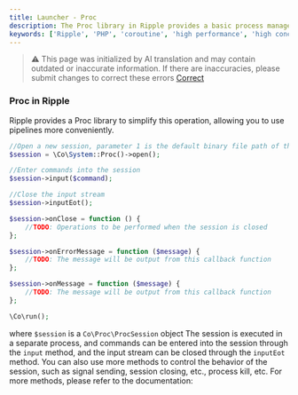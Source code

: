 ```yaml
---
title: Launcher - Proc
description: The Proc library in Ripple provides a basic process manager for starting a new process in Ripple and can communicate through pipes.
keywords: ['Ripple', 'PHP', 'coroutine', 'high performance', 'high concurrency', 'process', 'pipeline', 'Proc']
---
```


> ⚠️ This page was initialized by AI translation and may contain outdated or inaccurate information. If there are
> inaccuracies, please submit changes to correct these errors [Correct](https://github.com/cloudtay/p-ripple-documents)

### Proc in Ripple

Ripple provides a Proc library to simplify this operation, allowing you to use pipelines more conveniently.

```php
//Open a new session, parameter 1 is the default binary file path of the session, the default is /usr/bin/php
$session = \Co\System::Proc()->open();

//Enter commands into the session
$session->input($command);

//Close the input stream
$session->inputEot();

$session->onClose = function () {
    //TODO: Operations to be performed when the session is closed
};

$session->onErrorMessage = function ($message) {
    //TODO: The message will be output from this callback function
};

$session->onMessage = function ($message) {
    //TODO: The message will be output from this callback function
};

\Co\run();
```

where `$session` is a `Co\Proc\ProcSession` object
The session is executed in a separate process, and commands can be entered into the session through the `input` method,
and the input stream can be closed through the `inputEot` method.
You can also use more methods to control the behavior of the session, such as signal sending, session closing, etc.,
process kill, etc. For more methods, please refer to the documentation:
